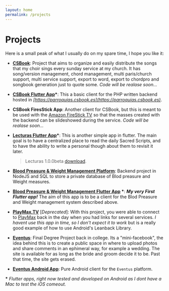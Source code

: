 ```yaml
---
layout: home
permalink: /projects
---
```

# Projects
Here is a small peak of what I usually do on my spare time, I hope you like it:

- **[CSBook](https://csbook.es)**: Project that aims to organize and easily distribute the songs that my choir sings every sunday service at my church. It has song/version management, chord management, multi paris/church support, multi service support, export to word, export to chordpro and songbook generation just to quote some. _Code will be realase soon..._

- **[CSBook Flutter App](https://github.com/hkfuertes/csbook_app)\***: This a basic client for the PHP written backend hosted in _[https://parroquias.csbook.es](https://parroquias.csbook.es)_.

- **CSBook FiresStick App**: Another client for CSBook, but this is meant to be used with the [Amazon FireStick TV](https://www.amazon.es/gp/product/B07PVCVBN7/ref=k-xs_es_ups_dz_tkl) so that the masses created with the backend can be slideshowed during the service.
_Code will be realase soon..._

- **[Lecturas Flutter App](https://github.com/hkfuertes/Lecturas)\***: This is another simple app in flutter. The main goal is to have a centralized place to read the daily Sacred Scripts, and to have the ability to write a personal though about them to revisit it later.
  >Lecturas 1.0.0beta [download](https://github.com/hkfuertes/Lecturas/releases/download/1.0.0beta/Lecturas.beta.apk).

- **[Blood Preasure & Weight Management Platform](https://github.com/hkfuertes/tension-app-server-sql)**: Backend project in NodeJS and SQL to store a private database of Blod preasure and Weight measures.

- **[Blood Preasure & Weight Management Flutter App](https://github.com/hkfuertes/tension-app-flutter) \***: _**My very First Flutter app!**_ The aim of this app is to be a client for the Blod Preasure and Weight management system described above.

- **[PlayMax.TV](https://github.com/hkfuertes/PlayMax.TV)** [_Deprecated_]: With this project, you were able to connect to [PlayMax](https://playmax.mx) back in the day when you had links for several services. _I havent use this app in time, so I don't expect it to work_ but is a really good example of how to use Android's Leanback Library.

- **[Eventus](https://github.com/hkfuertes/eventus)**: Final Degree Project back in college. Its a "mini-facebook", the idea behind this is to create a public space in where to upload photos and share comments in an ephimeral way, for example a wedding. The site is available for as long as the bride and groom decide it to be. Past that time, the site gets erased.

- **[Eventus Android App](https://github.com/hkfuertes/eventus-android)**: Pure Android client for the `Eventus` platform.

 **\*** _Flutter apps, right now tested and developed on Android as I dont have a Mac to test the iOS comeout._